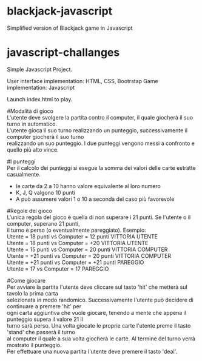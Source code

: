 # blackjack-javascript
Simplified version of Blackjack game in Javascript

# javascript-challanges

Simple Javascript Project. 

User interface implementation: HTML, CSS, Bootrstap
Game implementation: Javascript

Launch index.html to play. 
                                                                                                            
  #Modalità di gioco                                                                                             
  L'utente deve svolgere la partita contro il computer, il quale giocherà il suo turno in automatico.             
  L'utente gioca il suo turno realizzando un punteggio, successivamente il computer giocherà il suo turno         
  realizzando un suo punteggio. I due punteggi vengono messi a confronto e quello più alto vince.                 
                                                                                                                  
  #I punteggi                                                                                                    
  Per il calcolo dei punteggi si esegue la somma dei valori delle carte estratte casualmente.                     
  - le carte da 2 a 10 hanno valore equivalente al loro numero                                                    
  - K, J, Q valgono 10 punti                                                                                      
  - A può assumere valori 1 o 10 a seconda del caso più favorevole                                                
                                                                                                                  
  #Regole del gioco                                                                                               
  L'unica regola del gioco è quella di non superare i 21 punti. Se l'utente o il computer, superano 21 punti,     
  il turno è perso (o eventualmente pareggiato). Esempio:                                                         
  Utente = 18 punti vs Computer = 12 punti       VITTORIA UTENTE                                                  
  Utente = 18 punti vs Computer = +20            VITTORIA UTENTE                                                  
  Utente = 15 punti vs Computer = 20 punti       VITTORIA COMPUTER                                                
  Utente = +21 punti vs Computer = 20 punti      VITTORIA COMPUTER                                                
  Utente = +21 punti vs Computer = +21 punti     PAREGGIO                                                         
  Utente = 17 vs Computer = 17                   PAREGGIO                                                        
                                                                                                                  
  #Come giocare                                                                                                  
  Per avviare la partita l'utente deve cliccare sul tasto 'hit' che metterà sul tavolo la prima carta             
  selezionata in modo randomico. Successivamente l'utente può decidere di continuare a premere 'hit' per          
  ogni carta aggiuntiva che vuole giocare, tenendo a mente che appena il punteggio supera il valore 21 il         
  turno sarà perso. Una volta giocate le proprie carte l'utente preme il tasto 'stand' che passerà il turno      
  al computer il quale a sua volta giocherà le carte. Al termine del turno verrà mostrato il punteggio.           
  Per effettuare una nuova partita l'utente deve premere il tasto 'deal'.                                                 
